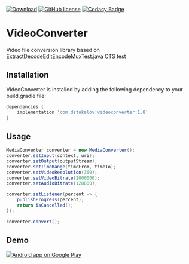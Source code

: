 [![Download](https://api.bintray.com/packages/dstukalov/VideoConverter/VideoConverter/images/download.svg)](https://bintray.com/dstukalov/VideoConverter/VideoConverter/_latestVersion)
[![GitHub license](https://img.shields.io/badge/license-Apache%202-brightgreen.svg)](https://raw.githubusercontent.com/dstukalov/VideoConverter/master/LICENSE)
[![Codacy Badge](https://api.codacy.com/project/badge/Grade/f4904c4356fd432c8e9edd85a5468c5c)](https://app.codacy.com/app/dstukalov/VideoConverter?utm_source=github.com&utm_medium=referral&utm_content=dstukalov/VideoConverter&utm_campaign=Badge_Grade_Dashboard)

# VideoConverter
Video file conversion library based on <a href="https://android.googlesource.com/platform/cts/+/jb-mr2-release/tests/tests/media/src/android/media/cts/ExtractDecodeEditEncodeMuxTest.java">ExtractDecodeEditEncodeMuxTest.java</a> CTS test

## Installation
VideoConverter is installed by adding the following dependency to your build.gradle file:
```groovy
dependencies {
    implementation 'com.dstukalov:videoconverter:1.8'
}
```

## Usage
```java
MediaConverter converter = new MediaConverter();
converter.setInput(context, uri);
converter.setOutput(outputStream);
converter.setTimeRange(timeFrom, timeTo);
converter.setVideoResolution(360);
converter.setVideoBitrate(2000000);
converter.setAudioBitrate(128000);

converter.setListener(percent -> {
    publishProgress(percent);
    return isCancelled();
});

converter.convert();
```

## Demo
<a href="https://play.google.com/store/apps/details?id=com.dstukalov.videoconverter">
  <img alt="Android app on Google Play" src="https://developer.android.com/images/brand/en_app_rgb_wo_45.png" />
</a>
